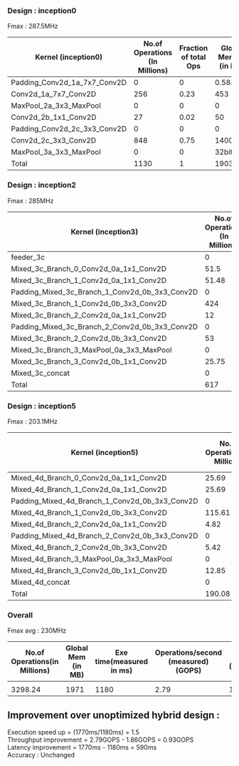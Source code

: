 ### Design : inception0
Fmax : 287.5MHz

| Kernel (inception0)                       |  No.of Operations (In Millions) |  Fraction of total Ops  |  Global Mem (r) (in MB)  |  Global Mem (w)(in MB)       |  Exe time(measured in ms) | Operations/second (measured) (in GOPS) |  Ops/cycle (measured)  | Ops/cycle (estimated)  | Channel Read(in MB) | Channel Write (in MB) |  Ops/byte  |  Global mem/second (in MBps) | Global mem/cycle (Bytes) |
|-------------------------------------------|---------------------------------|-------------------------|--------------------------|------------------------------|---------------------------|----------------------------------------|------------------------|------------------------|---------------------|-----------------------|------------|------------------------------|--------------------------|
| Padding_Conv2d_1a_7x7_Conv2D              | 0                               | 0                       | 0.588                    | 0                            | 1.79                      | 0                                      | 0                      | 0                      | 0                   | 0.614                 | 0          | 328.4916201                  | 2.045217391              |
| Conv2d_1a_7x7_Conv2D                      | 256                             | 0.23                    | 453                      | 0                            | 79.54                     | 3.21                                   | 15                     | 14                     | 0.614               | 3.21                  | 0.57       | 5695.247674                  | 1575.652174              |
| MaxPool_2a_3x3_MaxPool                    | 0                               | 0                       | 0                        | 0                            | 0.13                      | 0                                      | 0                      | 0                      | 3.21                | 0.802                 | 0          | 0                            | 0                        |
| Conv2d_2b_1x1_Conv2D                      | 27                              | 0.02                    | 50                       | 0                            | 17.16                     | 1.57                                   | 7.3                    | 8                      | 0.802               | 0.802                 | 0.54       | 2913.752914                  | 173.9130435              |
| Padding_Conv2d_2c_3x3_Conv2D              | 0                               | 0                       | 0                        | 0                            | 0.03                      | 0                                      | 0                      | 0                      | 0.802               | 0.841                 | 0          | 0                            | 0                        |
| Conv2d_2c_3x3_Conv2D                      | 848                             | 0.75                    | 1400                     | 0                            | 150                       | 5.653333333                            | 19.66376812            | 22                     | 0.841               | 2.4                   | 0.6        | 9333.333333                  | 4869.565217              |
| MaxPool_3a_3x3_MaxPool                    | 0                               | 0                       |  32bits                  | 0                            | 0.1                       | 0                                      | 0                      | 0                      | 2.4                 | 0.602                 | 0          | 40KB                         | 0                        |
| Total                                     | 1130                            | 1                       | 1903.588                 | 0                            | 252                       | 4.484126984                            | 8.5                    | 9.38                   | 7.86                | 7.86                  | 0.59       | 7553.920635                  | 6621.175652              |


### Design : inception2
Fmax : 285MHz

| Kernel (inception3)                            |  No.of Operations (In Millions) |  Fraction of total Ops  |  Global Mem (r) (in MB)  |  Global Mem (w)(in MB)       |  Exe time(measured in ms) | Operations/second (measured) (in GOPS) |  Ops/cycle (measured)  | Ops/cycle (estimated)  | Channel Read(in MB) | Channel Write (in MB) |  Ops/byte  |  Global mem/second (in MBps) | Global mem/cycle (Bytes) |
|------------------------------------------------|---------------------------------|-------------------------|--------------------------|------------------------------|---------------------------|----------------------------------------|------------------------|------------------------|---------------------|-----------------------|------------|------------------------------|--------------------------|
| feeder_3c                                      | 0                               | 0                       | 4B                       | 0                            | 4                         | 0                                      | 0                      | 0                      | 0.776               | 0.776                 | 0          | 0                            | 0                        |
| Mixed_3c_Branch_0_Conv2d_0a_1x1_Conv2D         | 51.5                            | 0.08                    | 0.5                      | 0.38                         | 91                        | 0.57                            | 1.98                   | 2                      | 0.776               | 0                     | 103        | 4.310344828                  | 1.765880218              |
| Mixed_3c_Branch_1_Conv2d_0a_1x1_Conv2D         | 51.48                           | 0.08                    | 0.5                      | 0                            | 90                        | 0.572                                  | 2.007017544            | 2                      | 0.776               | 0.392                 | 103        | 5.555555556                  | 1.754385965              |
| Padding_Mixed_3c_Branch_1_Conv2d_0b_3x3_Conv2D | 0                               | 0                       | 0                        | 0                            | 1.27                      | 0                                      | 0                      | 0                      | 0.392               | 0.45                  | 0          | 0                            | 0                        |
| Mixed_3c_Branch_1_Conv2d_0b_3x3_Conv2D         | 424                             | 0.69                    | 0.79                     | 0.57                         | 69                        | 6.14                                   | 21.57                  | 22                      | 0.45                | 0                     | 311        | 13.16666667                  | 2.805263158              |
| Mixed_3c_Branch_2_Conv2d_0a_1x1_Conv2D         | 12                              | 0                       | 0.12                     | 0                            | 22                        | 0.55                            | 1.451905626            | 4                      | 0.776               | 0.098                 | 92         | 4.137931034                  | 0.421052632              |
| Padding_Mixed_3c_Branch_2_Conv2d_0b_3x3_Conv2D | 0                               | 0.02                    | 0                        | 0                            | 1.27                      | 0                                      | 0                      | 0                      | 0.098               | 0.1125                | 0          | 0                            | 0                        |
| Mixed_3c_Branch_2_Conv2d_0b_3x3_Conv2D         | 53                              | 0.09                    | 0.39                     | 0.28                         | 33                        | 1.606060606                            | 5.635300372            | 7                      | 0.1125              | 0                     | 79         | 11.81818182                  | 1.398192451              |
| Mixed_3c_Branch_3_MaxPool_0a_3x3_MaxPool       | 0                               | 0                       | 0                        | 0                            | 7                         | 0                                      | 0                      | 0                      | 0.776               | 0.194                 | 0          | 0                            | 0                        |
| Mixed_3c_Branch_3_Conv2d_0b_1x1_Conv2D         | 25.75                           | 0.04                    | 0.25                     | 0.19                         | 57                        | 0.451754386                            | 1.585103109            | 2                      | 0.194               | 0                     | 58.5       | 4.385964912                  | 0.888888889              |
| Mixed_3c_concat                                | 0                               | 0                       | 1.42                     | 0                            | 1.87                      | 0                                      | 0                      | 0                      | 0                   | 1.43                  | 0          | 0                            | 0                        |
| Total                                          | 617                             | 1                       | 2.84                     | 1.42                         | 512                       | 1.205078125                            | 4.228344298            | 4.97                   | x                   | x                     | 217        | 5.546875                     | 9.97464364               |


### Design : inception5
Fmax : 203.1MHz  


| Kernel (inception5)                            |  No.of Operations(in Millions) |  Fraction of total Ops  |  Global Mem (r) (in MB) |  Global Mem (w) (in MB) |  Exe time(measured in ms) | Operations/second (measured) (GOPS) |  Ops/cycle (measured)  | Ops/cycle (estimated)  |  Ops/byte   |  Global mem/second(MBps)  | Global mem/cycle (Bytes per clock)  |
|------------------------------------------------|--------------------------------|-------------------------|-------------------------|-------------------------|---------------------------|-------------------------------------|------------------------|------------------------|-------------|---------------------------|-------------------------------------|
| Mixed_4d_Branch_0_Conv2d_0a_1x1_Conv2D         | 25.69                          | 0.13515362              | 98                      | 49                      | 63.99                     | 0.40146898                          | 1.976705955            | 2                      | 0.174761905 | 2297.233943               | 11.31085152                         |
| Mixed_4d_Branch_1_Conv2d_0a_1x1_Conv2D         | 25.69                          | 0.13515362              | 98                      | 49                      | 66.99                     | 0.383490073                         | 1.888183521            | 2                      | 0.174761905 | 2194.357367               | 10.80431988                         |
| Padding_Mixed_4d_Branch_1_Conv2d_0b_3x3_Conv2D | 0                              | 0                       | 0.125                   | 0.125                   | 0.18                      | 0                                   | 0                      | 0                      | 0           | 1388.888889               | 6.838448493                         |
| Mixed_4d_Branch_1_Conv2d_0b_3x3_Conv2D         | 115.61                         | 0.608217593             | 441                     | 220.5                   | 28                        | 4.128928571                         | 20.32953506            | 22                     | 0.174769463 | 23625                     | 116.3220089                         |
| Mixed_4d_Branch_2_Conv2d_0a_1x1_Conv2D         | 4.82                           | 0.025357744             | 18.375                  | 9.18                    | 11.58                     | 0.416234888                         | 2.049408605            | 2                      | 0.174922882 | 2379.533679               | 11.71606932                         |
| Padding_Mixed_4d_Branch_2_Conv2d_0b_3x3_Conv2D | 0                              | 0                       | 0.02                    | 0.02                    | 0.04                      | 0                                   | 0                      | 2                      | 0           | 1000                      | 4.923682915                         |
| Mixed_4d_Branch_2_Conv2d_0b_3x3_Conv2D         | 5.42                           | 0.02851431              | 20.67                   | 10.34                   | 1.5                       | 3.613333333                         | 17.7909076             | 22                     | 0.174782328 | 20673.33333               | 101.7889381                         |
| Mixed_4d_Branch_3_MaxPool_0a_3x3_MaxPool       | 0                              | 0                       | 3.45                    | 3.45                    | 6.2                       | 0                                   | 0                      | 0                      | 0           | 1112.903226               | 5.479582599                         |
| Mixed_4d_Branch_3_Conv2d_0b_1x1_Conv2D         | 12.85                          | 0.067603114             | 49                      | 24.5                    | 30.5                      | 0.421311475                         | 2.074404113            | 2                      | 0.174829932 | 2409.836066               | 11.86526866                         |
| Mixed_4d_concat                                | 0                              | 0                       | 0.383                   | 0.383                   | 0.5                       | 0                                   | 0                      | 0                      | 0           | 1532                      | 7.543082226                         |
| Total                                          | 190.08                         | 1                       | 729.023                 | 366.498                 | 209.48                    | 0.907389727                         | 4.467699296            | 4.593278595            | 0.173506487 | 5229.716441               | 25.74946549                         |



### Overall 
Fmax avg : 230MHz

| No.of Operations(in Millions) |  Global Mem  (in MB) |  Exe time(measured in ms) | Operations/second (measured) (GOPS) |  Ops/cycle (measured)  |  Ops/byte  |  Global mem/second (GBps) |
|-------------------------------|----------------------|---------------------------|-------------------------------------|------------------------|------------|---------------------------|
|                               |                      |                           |                                     |                        |            |                           |
| 3298.24                       | 1971                 | 1180                      | 2.79                                | 12.15                  | 1.67       | 1.5                       |




## Improvement over unoptimized hybrid design :

Execution speed up = (1770ms/1180ms) = 1.5    
Throughput improvement = 2.79GOPS - 1.86GOPS = 0.93GOPS  
Latency improvement = 1770ms - 1180ms = 590ms  
Accuracy : Unchanged




